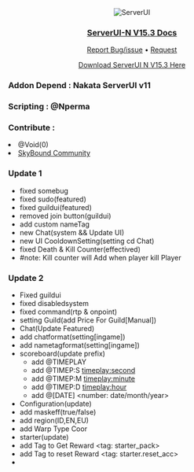 <div align="center">
  <img src="https://github.com/Kocaki182/ServerUI-N/assets/129764133/6b6b60f5-d2d3-4040-b8fa-067105c0154a" alt="ServerUI"/>
  <h3 align="center"><u>ServerUI-N V15.3 Docs</u></h3>
  
  <p align="center">
    <a href="https://github.com/Kocaki182/ServerUI-N/issues">Report Bug/issue</a>
    •
    <a href="https://github.com/Kocaki182/ServerUI-N/issues">Request</a>
  </p>
</div>
<p align="center">
<a href="https://www.mediafire.com/file/rr9599vpgjsefq7/ServerUI-N_v15.3_update_2.zip/file">Download ServerUI N V15.3 Here</a></p>
<h3>Addon Depend : Nakata ServerUI v11</h3>
<h3>Scripting : @Nperma</h3>
<h3>Contribute :</h3>
<li><a>@Void(0)</a></li>
<li><a href="https://discord.gg/mgMdzHZe">SkyBound Community</a></li>


### Update 1
- fixed somebug
- fixed sudo(featured)
- fixed guildui(featured)
- removed join button(guildui)
- add custom nameTag
- new Chat(system && Update UI)
 - new UI CooldownSetting(setting cd Chat)
- fixed Death & Kill Counter(effectived)
 - #note: Kill counter will Add when player kill Player
### Update 2 
- Fixed guildui
- fixed disabledsystem
- fixed command(rtp & onpoint)
- setting Guild(add Price For Guild[Manual])
- Chat(Update Featured)
 - add chatformat(setting[ingame])
 - add nametagformat(setting[ingame])
- scoreboard(update prefix)
  - add @TIMEPLAY <timeplay>
  - add @TIMEP:S <timeplay:second>
  - add @TIMEP:M <timeplay:minute>
  - add @TIMEP:D <timeplay:hour>
  - add @[DATE] <number: date/month/year>
- Configuration(update)
 - add maskeff(true/false) <setting MaskEffect>
 - add region(ID,EN,EU) <region time>
- add Warp Type Coor
- starter(update)
 - add Tag to Get Reward <tag: starter_pack>
 - add Tag to reset Reward <tag: starter.reset_acc>
-